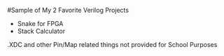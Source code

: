 #Sample of My 2 Favorite Verilog Projects 
- Snake for FPGA 
- Stack Calculator 

.XDC and other Pin/Map related things not provided for School Purposes
